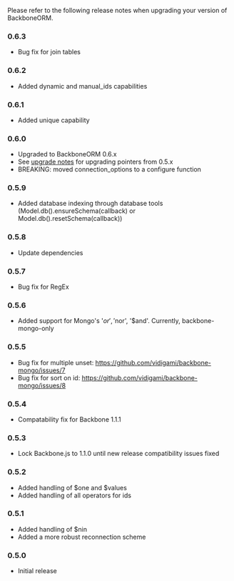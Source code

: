 Please refer to the following release notes when upgrading your version of BackboneORM.

### 0.6.3
* Bug fix for join tables

### 0.6.2
* Added dynamic and manual_ids capabilities

### 0.6.1
* Added unique capability

### 0.6.0
* Upgraded to BackboneORM 0.6.x
* See [upgrade notes](https://github.com/vidigami/backbone-mongo/blob/master/UPGRADING.md) for upgrading pointers from 0.5.x
* BREAKING: moved connection_options to a configure function

### 0.5.9
* Added database indexing through database tools (Model.db().ensureSchema(callback) or Model.db().resetSchema(callback))

### 0.5.8
* Update dependencies

### 0.5.7
* Bug fix for RegEx

### 0.5.6
* Added support for Mongo's '$or', '$nor', '$and'. Currently, backbone-mongo-only

### 0.5.5
* Bug fix for multiple unset: https://github.com/vidigami/backbone-mongo/issues/7
* Bug fix for sort on id: https://github.com/vidigami/backbone-mongo/issues/8

### 0.5.4
* Compatability fix for Backbone 1.1.1

### 0.5.3
* Lock Backbone.js to 1.1.0 until new release compatibility issues fixed

### 0.5.2
* Added handling of $one and $values
* Added handling of all operators for ids

### 0.5.1
* Added handling of $nin
* Added a more robust reconnection scheme

### 0.5.0
* Initial release

